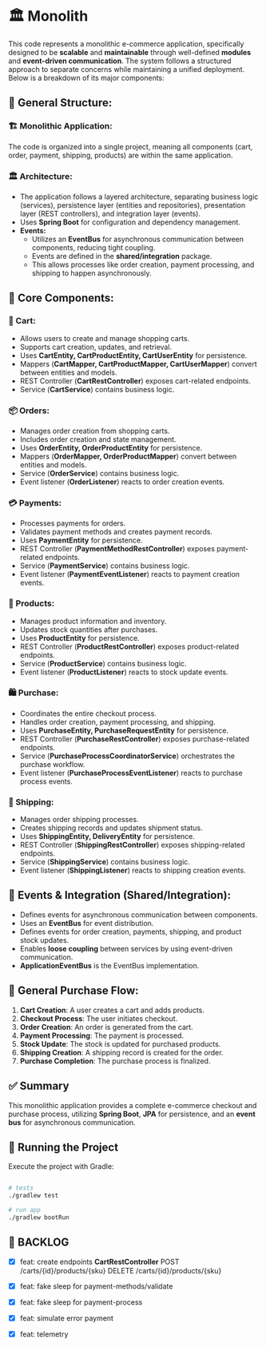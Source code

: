 # 🏛️ Monolith

This code represents a monolithic e-commerce application, specifically designed to be **scalable** and **maintainable** through well-defined **modules** and **event-driven communication**. The system follows a structured approach to separate concerns while maintaining a unified deployment. Below is a breakdown of its major components:


## 📂 General Structure:

### 🏗️ Monolithic Application:
The code is organized into a single project, meaning all components (cart, order, payment, shipping, products) are within the same application.

### 🏛️ Architecture:
- The application follows a layered architecture, separating business logic (services), persistence layer (entities and repositories), presentation layer (REST controllers), and integration layer (events).
- Uses **Spring Boot** for configuration and dependency management.
- **Events:**
  - Utilizes an **EventBus** for asynchronous communication between components, reducing tight coupling.
  - Events are defined in the **shared/integration** package.
  - This allows processes like order creation, payment processing, and shipping to happen asynchronously.

## 🔧 Core Components:

### 🛒 Cart:
- Allows users to create and manage shopping carts.
- Supports cart creation, updates, and retrieval.
- Uses **CartEntity, CartProductEntity, CartUserEntity** for persistence.
- Mappers (**CartMapper, CartProductMapper, CartUserMapper**) convert between entities and models.
- REST Controller (**CartRestController**) exposes cart-related endpoints.
- Service (**CartService**) contains business logic.

### 📦 Orders:
- Manages order creation from shopping carts.
- Includes order creation and state management.
- Uses **OrderEntity, OrderProductEntity** for persistence.
- Mappers (**OrderMapper, OrderProductMapper**) convert between entities and models.
- Service (**OrderService**) contains business logic.
- Event listener (**OrderListener**) reacts to order creation events.

### 💳 Payments:
- Processes payments for orders.
- Validates payment methods and creates payment records.
- Uses **PaymentEntity** for persistence.
- REST Controller (**PaymentMethodRestController**) exposes payment-related endpoints.
- Service (**PaymentService**) contains business logic.
- Event listener (**PaymentEventListener**) reacts to payment creation events.

### 🏬 Products:
- Manages product information and inventory.
- Updates stock quantities after purchases.
- Uses **ProductEntity** for persistence.
- REST Controller (**ProductRestController**) exposes product-related endpoints.
- Service (**ProductService**) contains business logic.
- Event listener (**ProductListener**) reacts to stock update events.

### 🛍️ Purchase:
- Coordinates the entire checkout process.
- Handles order creation, payment processing, and shipping.
- Uses **PurchaseEntity, PurchaseRequestEntity** for persistence.
- REST Controller (**PurchaseRestController**) exposes purchase-related endpoints.
- Service (**PurchaseProcessCoordinatorService**) orchestrates the purchase workflow.
- Event listener (**PurchaseProcessEventListener**) reacts to purchase process events.

### 🚚 Shipping:
- Manages order shipping processes.
- Creates shipping records and updates shipment status.
- Uses **ShippingEntity, DeliveryEntity** for persistence.
- REST Controller (**ShippingRestController**) exposes shipping-related endpoints.
- Service (**ShippingService**) contains business logic.
- Event listener (**ShippingListener**) reacts to shipping creation events.

## 🔗 Events & Integration (Shared/Integration):
- Defines events for asynchronous communication between components.
- Uses an **EventBus** for event distribution.
- Defines events for order creation, payments, shipping, and product stock updates.
- Enables **loose coupling** between services by using event-driven communication.
- **ApplicationEventBus** is the EventBus implementation.

## 🛒 General Purchase Flow:
1. **Cart Creation**: A user creates a cart and adds products.
2. **Checkout Process**: The user initiates checkout.
3. **Order Creation**: An order is generated from the cart.
4. **Payment Processing**: The payment is processed.
5. **Stock Update**: The stock is updated for purchased products.
6. **Shipping Creation**: A shipping record is created for the order.
7. **Purchase Completion**: The purchase process is finalized.

## ✅ Summary
This monolithic application provides a complete e-commerce checkout and purchase process, utilizing **Spring Boot**, **JPA** for persistence, and an **event bus** for asynchronous communication.

## 🔧 Running the Project

Execute the project with Gradle:

```bash

# tests
./gradlew test

# run app
./gradlew bootRun

```

## 📌 BACKLOG
- [x] feat: create endpoints **CartRestController** POST /carts/{id}/products/{sku} DELETE /carts/{id}/products/{sku}
- [x] feat: fake sleep for payment-methods/validate
- [x] feat: fake sleep for payment-process
- [x] feat: simulate error payment
- [x] feat: telemetry

